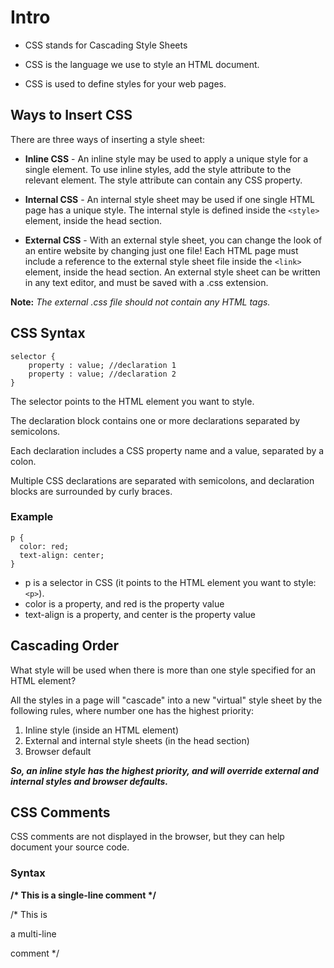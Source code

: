 # Intro

- CSS stands for Cascading Style Sheets

- CSS is the language we use to style an HTML document.

- CSS is used to define styles for your web pages.

## Ways to Insert CSS

There are three ways of inserting a style sheet:

- **Inline CSS** - An inline style may be used to apply a unique style for a single element. To use inline styles, add the style attribute to the relevant element. The style attribute can contain any CSS property.

- **Internal CSS** - An internal style sheet may be used if one single HTML page has a unique style. The internal style is defined inside the `<style>` element, inside the head section.

- **External CSS** - With an external style sheet, you can change the look of an entire website by changing just one file! Each HTML page must include a reference to the external style sheet file inside the `<link>` element, inside the head section. An external style sheet can be written in any text editor, and must be saved with a .css extension.

**Note:** _The external .css file should not contain any HTML tags._

## CSS Syntax

```
selector {
    property : value; //declaration 1
    property : value; //declaration 2
}
```

The selector points to the HTML element you want to style.

The declaration block contains one or more declarations separated by semicolons.

Each declaration includes a CSS property name and a value, separated by a colon.

Multiple CSS declarations are separated with semicolons, and declaration blocks are surrounded by curly braces.

### Example

```
p {
  color: red;
  text-align: center;
}
```

- p is a selector in CSS (it points to the HTML element you want to style: `<p>`).
- color is a property, and red is the property value
- text-align is a property, and center is the property value

## Cascading Order

What style will be used when there is more than one style specified for an HTML element?

All the styles in a page will "cascade" into a new "virtual" style sheet by the following rules, where number one has the highest priority:

1. Inline style (inside an HTML element)
2. External and internal style sheets (in the head section)
3. Browser default

**_So, an inline style has the highest priority, and will override external and internal styles and browser defaults._**

## CSS Comments

CSS comments are not displayed in the browser, but they can help document your source code.

### Syntax

**/\* This is a single-line comment \*/**

/\* This is

a multi-line

comment \*/
